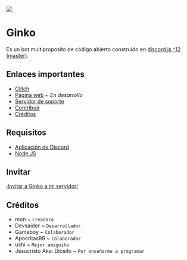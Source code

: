 ![](https://cdn.discordapp.com/attachments/602566816903987213/656536668941320223/Ginko.png)

# Ginko

Es un bot multiproposito de código abierto construido en [discord.js ^12 (master)](https://discord.js.org).

## Enlaces importantes

- [Glitch](https://glitch.com/edit/#!/ginko-xyz)
- [Página web](https://ginko-xyz.glitch.me) ~ _En desarrollo_
- [Servidor de soporte](https://ginko-xyz.glitch.me/support)
- [Contribuir](https://ginko-xyz.glitch.me/donate/patreon)
- [Créditos](##créditos)

## Requisitos

- [Aplicación de Discord](https://discordapp.com/developers/applications/)
- [Node.JS](https://nodejs.org)

## Invitar

[¡Invitar a Ginko a mi servidor!](https://ginko-xyz.glitch.me/invite)

## Créditos

- mon ~ `Creadora`
- Devsaider ~ `Desarrollador`
- Gameboy ~ `Colaborador`
- Apocritas99 ~ `Colaborador`
- ushi ~ `Mejor amiguito`
- Jesucristo Aka: Diosito ~ `Por enseñarme a programar`

